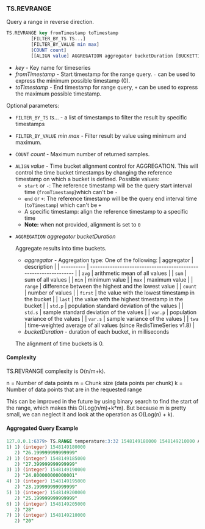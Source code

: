 ### TS.REVRANGE

Query a range in reverse direction.

```sql
TS.REVRANGE key fromTimestamp toTimestamp
         [FILTER_BY_TS TS...]
         [FILTER_BY_VALUE min max]
         [COUNT count]
         [[ALIGN value] AGGREGATION aggregator bucketDuration [BUCKETTIMESTAMP bt] [EMPTY]]
```

- _key_ - Key name for timeseries
- _fromTimestamp_ - Start timestamp for the range query. `-` can be used to express the minimum possible timestamp (0).
- _toTimestamp_ - End timestamp for range query, `+` can be used to express the maximum possible timestamp.

Optional parameters:

- `FILTER_BY_TS` _ts_... - a list of timestamps to filter the result by specific timestamps
- `FILTER_BY_VALUE` _min_ _max_ - Filter result by value using minimum and maximum.

- `COUNT` _count_ - Maximum number of returned samples.

* `ALIGN` _value_ - Time bucket alignment control for AGGREGATION. This will control the time bucket timestamps by changing the reference timestamp on which a bucket is defined.
     Possible values:
     * `start` or `-`: The reference timestamp will be the query start interval time (`fromTimestamp`)which can't be `-`
     * `end` or `+`: The reference timestamp will be the query end interval time (`toTimestamp`) which can't be `+`
     * A specific timestamp: align the reference timestamp to a specific time
     * **Note:** when not provided, alignment is set to `0`

- `AGGREGATION` _aggregator_ _bucketDuration_

  Aggregate results into time buckets.
  - _aggregator_ - Aggregation type: One of the following:
    | aggregator | description                                                      |
    | ---------- | ---------------------------------------------------------------- |
    | `avg`      | arithmetic mean of all values                                    |
    | `sum`      | sum of all values                                                |
    | `min`      | minimum value                                                    |
    | `max`      | maximum value                                                    |
    | `range`    | difference between the highest and the lowest value              |
    | `count`    | number of values                                                 |
    | `first`    | the value with the lowest timestamp in the bucket                |
    | `last`     | the value with the highest timestamp in the bucket               |
    | `std.p`    | population standard deviation of the values                      |
    | `std.s`    | sample standard deviation of the values                          |
    | `var.p`    | population variance of the values                                |
    | `var.s`    | sample variance of the values                                    |
    | `twa`      | time-weighted average of all values (since RedisTimeSeries v1.8) |
  - _bucketDuration_ - duration of each bucket, in milliseconds

  The alignment of time buckets is 0.

#### Complexity

TS.REVRANGE complexity is O(n/m+k).

n = Number of data points
m = Chunk size (data points per chunk)
k = Number of data points that are in the requested range

This can be improved in the future by using binary search to find the start of the range, which makes this O(Log(n/m)+k*m).
But because m is pretty small, we can neglect it and look at the operation as O(Log(n) + k).

#### Aggregated Query Example

```sql
127.0.0.1:6379> TS.RANGE temperature:3:32 1548149180000 1548149210000 AGGREGATION avg 5000
1) 1) (integer) 1548149180000
   2) "26.199999999999999"
2) 1) (integer) 1548149185000
   2) "27.399999999999999"
3) 1) (integer) 1548149190000
   2) "24.800000000000001"
4) 1) (integer) 1548149195000
   2) "23.199999999999999"
5) 1) (integer) 1548149200000
   2) "25.199999999999999"
6) 1) (integer) 1548149205000
   2) "28"
7) 1) (integer) 1548149210000
   2) "20"
```
